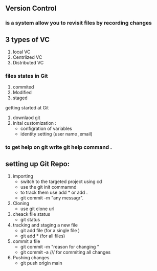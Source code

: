 ## Version Control
### is a system allow you to revisit files by recording changes 

## 3 types of VC
1. local VC
2. Centrlized VC
3. Distributed VC


### files states in Git
1. commited 
2. Modified 
3. staged 

getting started at Git 
1. downlaod git
2. inital customization :
    * configration of variables 
    * identity setting (user name ,email) 
### to get help on git write git help command .
  
## setting up Git Repo:
 1. importing 
     - switch to the targeted project using cd 
     - use the git init commamnd 
     - to track them use add * or add . 
     - git commit -m "any messagr".
 2. Cloning 
     - use git clone url 
 3. cheack file status 
     - git status 
 4. tracking and staging a new file 
      - git add file (for a single file )
      - git add * (for all files)
5. commit a file 
      - git commit -m "reason for changing "
      - git commit -a /// for commiting all changes 
6. Pushing changes 
      - git push origin main


